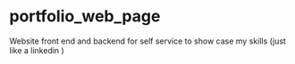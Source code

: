 # portfolio_web_page

Website front end and backend for self service to show case my skills (just like a linkedin )
